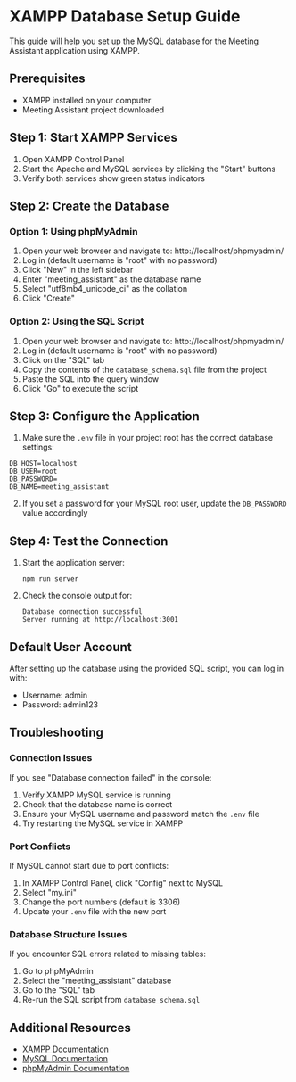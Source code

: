 # XAMPP Database Setup Guide

This guide will help you set up the MySQL database for the Meeting Assistant application using XAMPP.

## Prerequisites

- XAMPP installed on your computer
- Meeting Assistant project downloaded

## Step 1: Start XAMPP Services

1. Open XAMPP Control Panel
2. Start the Apache and MySQL services by clicking the "Start" buttons
3. Verify both services show green status indicators

## Step 2: Create the Database

### Option 1: Using phpMyAdmin

1. Open your web browser and navigate to: http://localhost/phpmyadmin/
2. Log in (default username is "root" with no password)
3. Click "New" in the left sidebar
4. Enter "meeting_assistant" as the database name
5. Select "utf8mb4_unicode_ci" as the collation
6. Click "Create"

### Option 2: Using the SQL Script

1. Open your web browser and navigate to: http://localhost/phpmyadmin/
2. Log in (default username is "root" with no password)
3. Click on the "SQL" tab
4. Copy the contents of the `database_schema.sql` file from the project
5. Paste the SQL into the query window
6. Click "Go" to execute the script

## Step 3: Configure the Application

1. Make sure the `.env` file in your project root has the correct database settings:

```
DB_HOST=localhost
DB_USER=root
DB_PASSWORD=
DB_NAME=meeting_assistant
```

2. If you set a password for your MySQL root user, update the `DB_PASSWORD` value accordingly

## Step 4: Test the Connection

1. Start the application server:
   ```
   npm run server
   ```

2. Check the console output for:
   ```
   Database connection successful
   Server running at http://localhost:3001
   ```

## Default User Account

After setting up the database using the provided SQL script, you can log in with:

- Username: admin
- Password: admin123

## Troubleshooting

### Connection Issues

If you see "Database connection failed" in the console:

1. Verify XAMPP MySQL service is running
2. Check that the database name is correct
3. Ensure your MySQL username and password match the `.env` file
4. Try restarting the MySQL service in XAMPP

### Port Conflicts

If MySQL cannot start due to port conflicts:

1. In XAMPP Control Panel, click "Config" next to MySQL
2. Select "my.ini"
3. Change the port numbers (default is 3306)
4. Update your `.env` file with the new port

### Database Structure Issues

If you encounter SQL errors related to missing tables:

1. Go to phpMyAdmin
2. Select the "meeting_assistant" database
3. Go to the "SQL" tab
4. Re-run the SQL script from `database_schema.sql`

## Additional Resources

- [XAMPP Documentation](https://www.apachefriends.org/docs/)
- [MySQL Documentation](https://dev.mysql.com/doc/)
- [phpMyAdmin Documentation](https://www.phpmyadmin.net/docs/)
